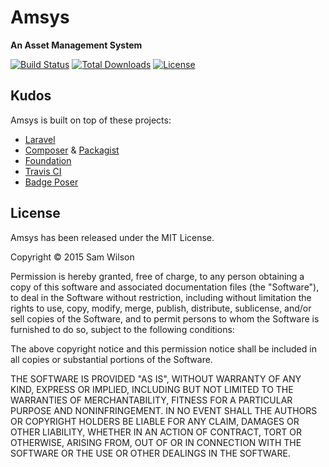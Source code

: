 # Amsys

**An Asset Management System**

[![Build Status](https://travis-ci.org/samwilson/amsys.svg)](https://travis-ci.org/samwilson/amsys)
[![Total Downloads](https://poser.pugx.org/samwilson/amsys/downloads.svg)](https://packagist.org/packages/samwilson/amsys)
[![License](https://poser.pugx.org/samwilson/amsys/license.svg)](https://packagist.org/packages/samwilson/amsys)

## Kudos

Amsys is built on top of these projects:

* [Laravel](http://laravel.com)
* [Composer](https://getcomposer.org/) & [Packagist](https://packagist.org/)
* [Foundation](http://foundation.zurb.com/)
* [Travis CI](https://travis-ci.org/)
* [Badge Poser](https://poser.pugx.org/)

## License

Amsys has been released under the MIT License.

Copyright © 2015 Sam Wilson

Permission is hereby granted, free of charge, to any person obtaining a copy
of this software and associated documentation files (the "Software"), to deal
in the Software without restriction, including without limitation the rights
to use, copy, modify, merge, publish, distribute, sublicense, and/or sell
copies of the Software, and to permit persons to whom the Software is
furnished to do so, subject to the following conditions:

The above copyright notice and this permission notice shall be included in
all copies or substantial portions of the Software.

THE SOFTWARE IS PROVIDED "AS IS", WITHOUT WARRANTY OF ANY KIND, EXPRESS OR
IMPLIED, INCLUDING BUT NOT LIMITED TO THE WARRANTIES OF MERCHANTABILITY,
FITNESS FOR A PARTICULAR PURPOSE AND NONINFRINGEMENT. IN NO EVENT SHALL THE
AUTHORS OR COPYRIGHT HOLDERS BE LIABLE FOR ANY CLAIM, DAMAGES OR OTHER
LIABILITY, WHETHER IN AN ACTION OF CONTRACT, TORT OR OTHERWISE, ARISING FROM,
OUT OF OR IN CONNECTION WITH THE SOFTWARE OR THE USE OR OTHER DEALINGS IN
THE SOFTWARE.
